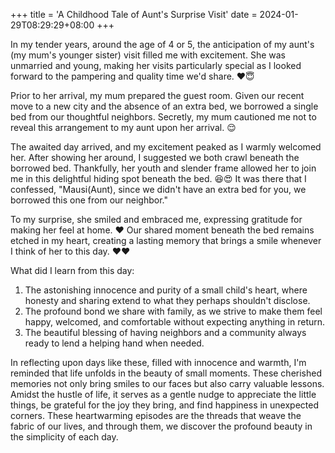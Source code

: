 +++
title = 'A Childhood Tale of Aunt's Surprise Visit'
date = 2024-01-29T08:29:29+08:00
+++



In my tender years, around the age of 4 or 5, the anticipation of my aunt's (my mum's younger sister) visit filled me with excitement. She was unmarried and young, making her visits particularly special as I looked forward to the pampering and quality time we'd share. ❤️😇

Prior to her arrival, my mum prepared the guest room. Given our recent move to a new city and the absence of an extra bed, we borrowed a single bed from our thoughtful neighbors. Secretly, my mum cautioned me not to reveal this arrangement to my aunt upon her arrival. 😌

The awaited day arrived, and my excitement peaked as I warmly welcomed her. After showing her around, I suggested we both crawl beneath the borrowed bed. Thankfully, her youth and slender frame allowed her to join me in this delightful hiding spot beneath the bed. 😆😍 
It was there that I confessed, "Mausi(Aunt), since we didn't have an extra bed for you, we borrowed this one from our neighbor."

To my surprise, she smiled and embraced me, expressing gratitude for making her feel at home. ❤️ Our shared moment beneath the bed remains etched in my heart, creating a lasting memory that brings a smile whenever I think of her to this day. ❤️❤️

What did I learn from this day:

1. The astonishing innocence and purity of a small child's heart, where honesty and sharing extend to what they perhaps shouldn't disclose.
2. The profound bond we share with family, as we strive to make them feel happy, welcomed, and comfortable without expecting anything in return.
3. The beautiful blessing of having neighbors and a community always ready to lend a helping hand when needed.

In reflecting upon days like these, filled with innocence and warmth, I'm reminded that life unfolds in the beauty of small moments. These cherished memories not only bring smiles to our faces but also carry valuable lessons. Amidst the hustle of life, it serves as a gentle nudge to appreciate the little things, be grateful for the joy they bring, and find happiness in unexpected corners. These heartwarming episodes are the threads that weave the fabric of our lives, and through them, we discover the profound beauty in the simplicity of each day.